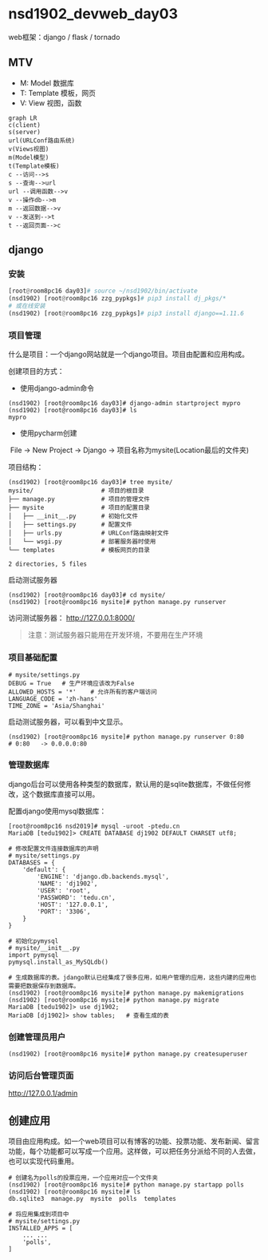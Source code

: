 # nsd1902_devweb_day03

web框架：django / flask / tornado

## MTV

- M: Model 数据库
- T: Template 模板，网页
- V: View 视图，函数

```mermaid
graph LR
c(client)
s(server)
url(URLConf路由系统)
v(Views视图)
m(Model模型)
t(Template模板)
c --访问-->s
s --查询-->url
url --调用函数-->v
v --操作db-->m
m --返回数据-->v
v --发送到-->t
t --返回页面-->c
```

## django

### 安装

```python
[root@room8pc16 day03]# source ~/nsd1902/bin/activate
(nsd1902) [root@room8pc16 zzg_pypkgs]# pip3 install dj_pkgs/*
# 或在线安装
(nsd1902) [root@room8pc16 zzg_pypkgs]# pip3 install django==1.11.6
```

### 项目管理

什么是项目：一个django网站就是一个django项目。项目由配置和应用构成。

创建项目的方式：

- 使用django-admin命令

```shell
(nsd1902) [root@room8pc16 day03]# django-admin startproject mypro
(nsd1902) [root@room8pc16 day03]# ls
mypro  
```

- 使用pycharm创建

​        File -> New Project -> Django -> 项目名称为mysite(Location最后的文件夹)

项目结构：

```shell
(nsd1902) [root@room8pc16 day03]# tree mysite/
mysite/                   # 项目的根目录
├── manage.py             # 项目的管理文件
├── mysite                # 项目的配置目录
│   ├── __init__.py       # 初始化文件
│   ├── settings.py       # 配置文件
│   ├── urls.py           # URLConf路由映射文件
│   └── wsgi.py           # 部署服务器时使用
└── templates             # 模板网页的目录

2 directories, 5 files
```

启动测试服务器

```shell
(nsd1902) [root@room8pc16 day03]# cd mysite/
(nsd1902) [root@room8pc16 mysite]# python manage.py runserver
```

访问测试服务器： http://127.0.0.1:8000/

> 注意：测试服务器只能用在开发环境，不要用在生产环境

### 项目基础配置

```shell
# mysite/settings.py
DEBUG = True   # 生产环境应该改为False
ALLOWED_HOSTS = '*'    # 允许所有的客户端访问
LANGUAGE_CODE = 'zh-hans'
TIME_ZONE = 'Asia/Shanghai'
```

启动测试服务器，可以看到中文显示。

```shell
(nsd1902) [root@room8pc16 mysite]# python manage.py runserver 0:80
# 0:80   -> 0.0.0.0:80
```

### 管理数据库

django后台可以使用各种类型的数据库，默认用的是sqlite数据库，不做任何修改，这个数据库直接可以用。

配置django使用mysql数据库：

```shell
[root@room8pc16 nsd2019]# mysql -uroot -ptedu.cn
MariaDB [tedu1902]> CREATE DATABASE dj1902 DEFAULT CHARSET utf8;

# 修改配置文件连接数据库的声明
# mysite/settings.py
DATABASES = {
    'default': {
        'ENGINE': 'django.db.backends.mysql',
        'NAME': 'dj1902',
        'USER': 'root',
        'PASSWORD': 'tedu.cn',
        'HOST': '127.0.0.1',
        'PORT': '3306',
    }
}

# 初始化pymysql
# mysite/__init__.py
import pymysql
pymysql.install_as_MySQLdb()

# 生成数据库的表。jdango默认已经集成了很多应用，如用户管理的应用，这些内建的应用也需要把数据保存到数据库。
(nsd1902) [root@room8pc16 mysite]# python manage.py makemigrations
(nsd1902) [root@room8pc16 mysite]# python manage.py migrate 
MariaDB [tedu1902]> use dj1902;
MariaDB [dj1902]> show tables;   # 查看生成的表
```

### 创建管理员用户

```shell
(nsd1902) [root@room8pc16 mysite]# python manage.py createsuperuser
```

### 访问后台管理页面

http://127.0.0.1/admin

## 创建应用

项目由应用构成。如一个web项目可以有博客的功能、投票功能、发布新闻、留言功能，每个功能都可以写成一个应用。这样做，可以把任务分派给不同的人去做，也可以实现代码重用。

```shell
# 创建名为polls的投票应用，一个应用对应一个文件夹
(nsd1902) [root@room8pc16 mysite]# python manage.py startapp polls
(nsd1902) [root@room8pc16 mysite]# ls
db.sqlite3  manage.py  mysite  polls  templates

# 将应用集成到项目中
# mysite/settings.py
INSTALLED_APPS = [
    ... ...
    'polls',
]
```













